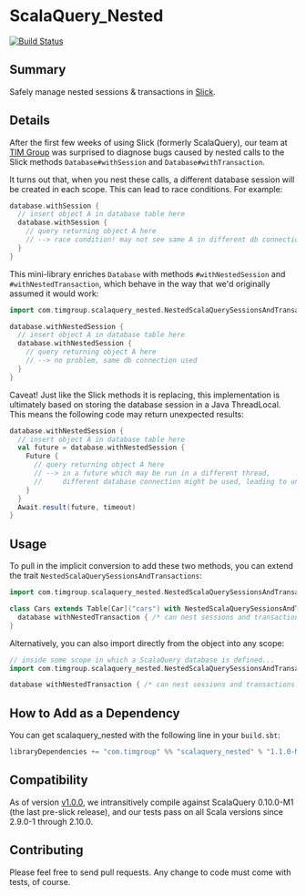 ScalaQuery_Nested
================
[![Build Status](https://travis-ci.org/youdevise/scalaquery_nested.png)](https://travis-ci.org/youdevise/scalaquery_nested)

Summary
-------
Safely manage nested sessions & transactions in [Slick](https://github.com/slick/slick).

Details
-------

After the first few weeks of using Slick (formerly ScalaQuery), our team
at [TIM Group](http://www.timgroup.com) was surprised to diagnose bugs caused
by nested calls to the Slick methods `Database#withSession` and `Database#withTransaction`.

It turns out that, when you nest these calls, a different database session will be created in
each scope. This can lead to race conditions. For example:

```scala
database.withSession {
  // insert object A in database table here
  database.withSession {
    // query returning object A here
    // --> race condition! may not see same A in different db connection
  }
}
```

This mini-library enriches `Database` with methods `#withNestedSession` and `#withNestedTransaction`,
which behave in the way that we'd originally assumed it would work:

```scala
import com.timgroup.scalaquery_nested.NestedScalaQuerySessionsAndTransactions._

database.withNestedSession {
  // insert object A in database table here
  database.withNestedSession {
    // query returning object A here
    // --> no problem, same db connection used
  }
}
```

Caveat! Just like the Slick methods it is replacing, this implementation is ultimately based
on storing the database session in a Java ThreadLocal. This means the following code may return
unexpected results:

```scala
database.withNestedSession {
  // insert object A in database table here
  val future = database.withNestedSession {
    Future {
      // query returning object A here 
      // --> in a future which may be run in a different thread,
      //     different database connection might be used, leading to unexpected results
    }
  }
  Await.result(future, timeout)
}
```

Usage
-----

To pull in the implicit conversion to add these two methods, you can extend the trait `NestedScalaQuerySessionsAndTransactions`:

```scala
import com.timgroup.scalaquery_nested.NestedScalaQuerySessionsAndTransactions

class Cars extends Table[Car]("cars") with NestedScalaQuerySessionsAndTransactions {
  database withNestedTransaction { /* can nest sessions and transactions... */ }    
}
```

Alternatively, you can also import directly from the object into any scope:

```scala
// inside some scope in which a ScalaQuery database is defined...
import com.timgroup.scalaquery_nested.NestedScalaQuerySessionsAndTransactions._

database withNestedTransaction { /* can nest sessions and transactions... */ }

```

How to Add as a Dependency
--------------------------
You can get scalaquery_nested with the following line in your `build.sbt`:

```scala
libraryDependencies += "com.timgroup" %% "scalaquery_nested" % "1.1.0-M1"
```

Compatibility
-------------
As of version [v1.0.0](https://github.com/youdevise/scalaquery_nested/blob/v1.0.0/.travis.yml),
we intransitively compile against ScalaQuery 0.10.0-M1 (the last pre-slick release), and our tests
pass on all Scala versions since 2.9.0-1 through 2.10.0.

Contributing
------------
Please feel free to send pull requests. Any change to code must come with tests, of course.
